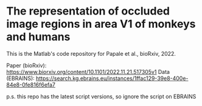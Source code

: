 # The representation of occluded image regions in area V1 of monkeys and humans

This is the Matlab's code repository for Papale et al., bioRxiv, 2022.

Paper (bioRxiv): https://www.biorxiv.org/content/10.1101/2022.11.21.517305v1
Data (EBRAINS): https://search.kg.ebrains.eu/instances/1ffac129-39e8-400e-84e8-0fe816f6efa7

p.s. this repo has the latest script versions, so ignore the script on EBRAINS
